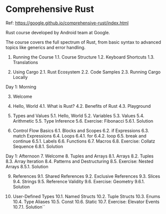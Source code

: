 # Comprehensive Rust 

Ref:
https://google.github.io/comprehensive-rust/index.html


Rust course developed by Android team at Google. 

The course covers the full spectrum of Rust, from basic syntax to advanced topics like generics and error handling.

1. Running the Course
    1.1. Course Structure 
    1.2. Keyboard Shortcuts 
    1.3. Translations 

2. Using Cargo
    2.1. Rust Ecosystem 
    2.2. Code Samples 
    2.3. Running Cargo Locally

Day 1: Morning

3. Welcome

4. Hello, World
    4.1. What is Rust?
    4.2. Benefits of Rust
    4.3. Playground

5. Types and Values
    5.1. Hello, World
    5.2. Variables
    5.3. Values
    5.4. Arithmetic 
    5.5. Type Inference 
    5.6. Exercise: Fibonacci
        5.6.1. Solution

6. Control Flow Basics
    6.1. Blocks and Scopes
    6.2. if Expressions
    6.3. match Expressions
    6.4. Loops
        6.4.1. for
        6.4.2. loop
    6.5. break and continue
        6.5.1. Labels
    6.6. Functions
    6.7. Macros
    6.8. Exercise: Collatz Sequence
        6.8.1. Solution

Day 1: Afternoon
7. Welcome
8. Tuples and Arrays
    8.1. Arrays
    8.2. Tuples
    8.3. Array Iteration
    8.4. Patterns and Destructuring 
    8.5. Exercise: Nested Arrays
        8.5.1. Solution

9. References
    9.1. Shared References 
    9.2. Exclusive References 
    9.3. Slices 
    9.4. Strings 
    9.5. Reference Validity 
    9.6. Exercise: Geometry
        9.6.1. Solution

10. User-Defined Types
    10.1. Named Structs 
    10.2. Tuple Structs 
    10.3. Enums 
    10.4. Type Aliases 
    10.5. Const 
    10.6. Static 
    10.7. Exercise: Elevator Events 
        10.7.1. Solution``
